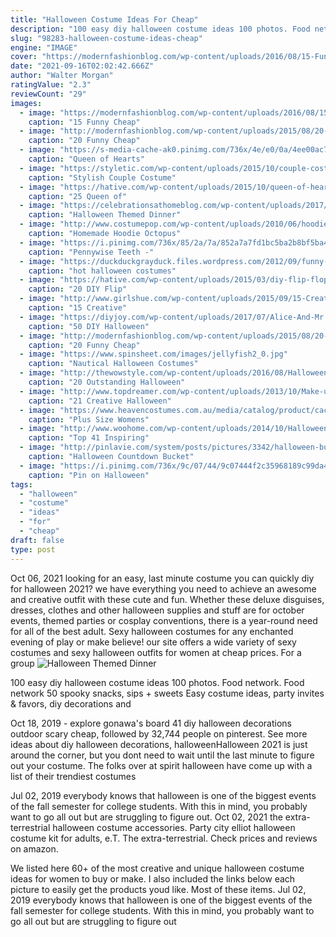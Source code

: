 ```yaml
---
title: "Halloween Costume Ideas For Cheap"
description: "100 easy diy halloween costume ideas 100 photos. Food network. Food network 50 spooky snacks, sips + sweets  Easy costume ideas, party invites & favors, diy decorations and"
slug: "98283-halloween-costume-ideas-cheap"
engine: "IMAGE"
cover: "https://modernfashionblog.com/wp-content/uploads/2016/08/15-Funny-Cheap-Easy-Homemade-Halloween-Costumes-2016-11.jpg"
date: "2021-09-16T02:02:42.666Z"
author: "Walter Morgan"
ratingValue: "2.3"
reviewCount: "29"
images:
  - image: "https://modernfashionblog.com/wp-content/uploads/2016/08/15-Funny-Cheap-Easy-Homemade-Halloween-Costumes-2016-11.jpg"
    caption: "15 Funny Cheap"
  - image: "http://modernfashionblog.com/wp-content/uploads/2015/08/20-Funny-Cheap-Easy-Homemade-Halloween-Costumes-Ideas-2015-18.jpg"
    caption: "20 Funny Cheap"
  - image: "https://s-media-cache-ak0.pinimg.com/736x/4e/e0/0a/4ee00ac79dbf03fdfa3276502496f153.jpg"
    caption: "Queen of Hearts"
  - image: "https://styletic.com/wp-content/uploads/2015/10/couple-costume-ideas/14-couple-costume-ideas.jpg"
    caption: "Stylish Couple Costume"
  - image: "https://hative.com/wp-content/uploads/2015/10/queen-of-hearts-costume-ideas/27-queen-of-hearts-costume-ideas-and-diy-tutorials.jpg"
    caption: "25 Queen of"
  - image: "https://celebrationsathomeblog.com/wp-content/uploads/2017/10/halloween-charcuterie-board.jpg"
    caption: "Halloween Themed Dinner"
  - image: "http://www.costumepop.com/wp-content/uploads/2010/06/hoodie-octpus-costume.jpg"
    caption: "Homemade Hoodie Octopus"
  - image: "https://i.pinimg.com/736x/85/2a/7a/852a7a7fd1bc5ba2b8bf5ba430f73d1d--halloween-party-dental.jpg"
    caption: "Pennywise Teeth -"
  - image: "https://duckduckgrayduck.files.wordpress.com/2012/09/funny-halloween-costume-idea.jpg"
    caption: "hot halloween costumes"
  - image: "https://hative.com/wp-content/uploads/2015/03/diy-flip-flop-ideas/4-creative-and-fun-diy-flip-flop.jpg"
    caption: "20 DIY Flip"
  - image: "http://www.girlshue.com/wp-content/uploads/2015/09/15-Creative-Unique-Couple-Halloween-Costume-Ideas-2015-4.jpg"
    caption: "15 Creative"
  - image: "https://diyjoy.com/wp-content/uploads/2017/07/Alice-And-Mr.-Rabbit.jpg"
    caption: "50 DIY Halloween"
  - image: "http://modernfashionblog.com/wp-content/uploads/2015/08/20-Funny-Cheap-Easy-Homemade-Halloween-Costumes-Ideas-2015-16.jpg"
    caption: "20 Funny Cheap"
  - image: "https://www.spinsheet.com/images/jellyfish2_0.jpg"
    caption: "Nautical Halloween Costumes"
  - image: "http://thewowstyle.com/wp-content/uploads/2016/08/Halloween-Costumes-For-Teens.jpg"
    caption: "20 Outstanding Halloween"
  - image: "http://www.topdreamer.com/wp-content/uploads/2013/10/Make-up-for-Halloween1-634x951.jpg"
    caption: "21 Creative Halloween"
  - image: "https://www.heavencostumes.com.au/media/catalog/product/cache/3ca7c4de79fd9294a778cbfdebc9dde4/l/e/lega-85596x-disco-diva-plus-size-women-s-sexy-1970-s-fancy-dress-costume-back.jpg"
    caption: "Plus Size Womens"
  - image: "http://www.woohome.com/wp-content/uploads/2014/10/Halloween-porch-ideas-2.jpg"
    caption: "Top 41 Inspiring"
  - image: "http://pinlavie.com/system/posts/pictures/3342/halloween-bucket-list-682x1024.jpg"
    caption: "Halloween Countdown Bucket"
  - image: "https://i.pinimg.com/736x/9c/07/44/9c07444f2c35968189c99da44fa235dc--halloween-drinking-games-halloween-potions.jpg"
    caption: "Pin on Halloween"
tags:
  - "halloween"
  - "costume"
  - "ideas"
  - "for"
  - "cheap"
draft: false
type: post
---
```


Oct 06, 2021 looking for an easy, last minute costume you can quickly diy for halloween 2021? we have everything you need to achieve an awesome and creative outfit with these cute and fun. Whether these deluxe disguises, dresses, clothes and other halloween supplies and stuff are for october events, themed parties or cosplay conventions, there is a year-round need for all of the best adult. Sexy halloween costumes for any enchanted evening of play or make believe! our site offers a wide variety of sexy costumes and sexy halloween outfits for women at cheap prices. For a group
![Halloween Themed Dinner](https://celebrationsathomeblog.com/wp-content/uploads/2017/10/halloween-charcuterie-board.jpg "Halloween Themed Dinner")

100 easy diy halloween costume ideas 100 photos. Food network. Food network 50 spooky snacks, sips + sweets  Easy costume ideas, party invites &amp; favors, diy decorations and
<!--inArticleAds-->

<!--galleryOne-->

Oct 18, 2019 - explore gonawa's board 41 diy halloween decorations outdoor scary cheap, followed by 32,744 people on pinterest. See more ideas about diy halloween decorations, halloweenHalloween 2021 is just around the corner, but you dont need to wait until the last minute to figure out your costume. The folks over at spirit halloween have come up with a list of their trendiest costumes
<!--inArticleAds-->

<!--galleryTwo-->

Jul 02, 2019 everybody knows that halloween is one of the biggest events of the fall semester for college students. With this in mind, you probably want to go all out but are struggling to figure out. Oct 02, 2021 the extra-terrestrial halloween costume accessories. Party city elliot halloween costume kit for adults, e.T. The extra-terrestrial. Check prices and reviews on amazon.
<!--galleryThree-->

We listed here 60+ of the most creative and unique halloween costume ideas for women to buy or make. I also included the links below each picture to easily get the products youd like. Most of these items. Jul 02, 2019 everybody knows that halloween is one of the biggest events of the fall semester for college students. With this in mind, you probably want to go all out but are struggling to figure out